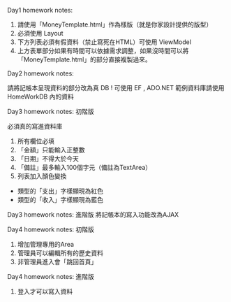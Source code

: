 Day1 homework notes:

1. 請使用「MoneyTemplate.html」作為樣版（就是你家設計提供的版型）
2. 必須使用 Layout
3. 下方列表必須有假資料（禁止寫死在HTML）可使用 ViewModel
4. 上方表單部分如果有時間可以依據需求調整，如果沒時間可以將「MoneyTemplate.html」的部分直接複製過來。

Day2 homework notes:

請將記帳本呈現資料的部分改為真 DB !
可使用 EF , ADO.NET
範例資料庫請使用 HomeWorkDB 內的資料

Day3 homework notes: 初階版

必須真的寫進資料庫
1. 所有欄位必填
2. 「金額」只能輸入正整數
3. 「日期」不得大於今天
4. 「備註」最多輸入100個字元（備註為TextArea）
5. 列表加入顏色變換
 - 類型的「支出」字樣顯現為紅色
 - 類型的「收入」字樣顯現為藍色

Day3 homework notes: 進階版
將記帳本的寫入功能改為AJAX

Day4 homework notes: 初階版
1. 增加管理專用的Area
2. 管理員可以編輯所有的歷史資料
3. 非管理員進入會「跳回首頁」


Day4 homework notes: 進階版
1. 登入才可以寫入資料
